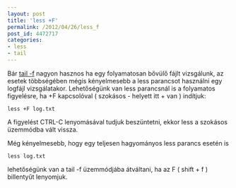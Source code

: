 ```yaml
---
layout: post
title: 'less +F'
permalink: /2012/04/26/less_f
post_id: 4472717
categories: 
- less
- tail
---
```


Bár 
[tail -f](/2010/08/31/head_tail) nagyon hasznos ha egy folyamatosan bővülő fájlt vizsgálunk, az esetek többségében mégis kényelmesebb a less parancsot használni egy logfájl vizsgálatakor. Lehetőségünk van less parancsnál is a folyamatos figyelésre, ha +F kapcsolóval ( szokásos - helyett itt + van ) indítjuk:

```
less +F log.txt
```

A figyelést CTRL-C lenyomásával tudjuk beszüntetni, ekkor less a szokásos üzemmódba vált vissza.

Még kényelmesebb, hogy egy teljesen hagyományos less parancs esetén is

```
less log.txt
```

lehetőségünk van a tail -f üzemmódjába átváltani, ha az F ( shift + f ) billentyűt lenyomjuk.